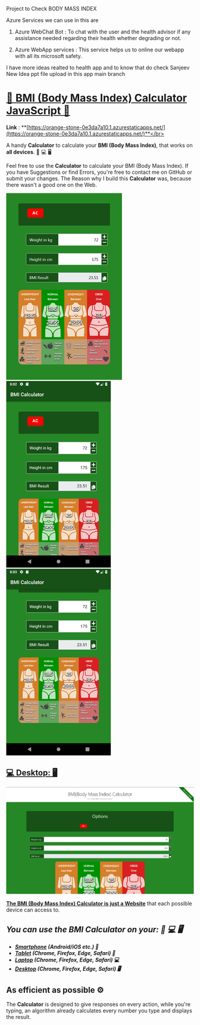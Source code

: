 Project to Check BODY MASS INDEX

Azure Services we can use in this are 
1. Azure WebChat Bot : To chat with the user and the health advisor if any assistance needed regarding their health whether degrading or not.

2. Azure WebApp services : This service helps us to online our webapp with all its microsoft safety. 

I have more ideas realted to health app and to know that do check Sanjeev New Idea ppt file upload in this app main branch


# [📱 BMI (Body Mass Index) Calculator JavaScript 📱](https://orange-stone-0e3da7a10.1.azurestaticapps.net/)

**Link** : **[https://orange-stone-0e3da7a10.1.azurestaticapps.net/](https://orange-stone-0e3da7a10.1.azurestaticapps.net/)**</br>


A handy **Calculator** to calculate your **BMI (Body Mass Index)**, that works on **all devices**. 📱 💻 🖥

Feel free to use the **Calculator** to calculate your BMI (Body Mass Index).
If you have Suggestions or find Errors, you're free to contact me on GitHub or submit your changes.
The Reason why I build this **Calculator** was, because there wasn't a good one on the Web.

![BMI Calculator Body Mass Index Chart Mobile (Smartphone)](Images/BMI-Calculator-v1-Mobile-Image.png)
![BMI Calculator Body Mass Index Chart Mobile (Smartphone)](Images/BMI-Calculator-Android_1.png)
![BMI Calculator Body Mass Index Chart Mobile (Smartphone)](Images/BMI-Calculator-Android_2.png)

## [💻 Desktop: 🖥](https://orange-stone-0e3da7a10.1.azurestaticapps.net/)
![BMI Calculator Body Mass Index Chart](Images/BMI-Calculator-v1-Image.png)

**[The BMI (Body Mass Index) Calculator is just a Website](https://orange-stone-0e3da7a10.1.azurestaticapps.net/)** that each possible device can access to.</br>
## ***You can use the BMI Calculator on your: 📱 💻 🖥***
- ***[Smartphone](https://orange-stone-0e3da7a10.1.azurestaticapps.net/) (Android/iOS etc.) 📱***
- ***[Tablet](https://orange-stone-0e3da7a10.1.azurestaticapps.net/) (Chrome, Firefox, Edge, Safari) 📱***
- ***[Laptop](https://orange-stone-0e3da7a10.1.azurestaticapps.net/) (Chrome, Firefox, Edge, Safari) 💻***
- ***[Desktop](https://orange-stone-0e3da7a10.1.azurestaticapps.net/) (Chrome, Firefox, Edge, Safari) 🖥***



## As efficient as possible ⚙️

The **Calculator** is designed to give responses on every action,
while you're typing, an algorithm already calculates every number you type and displays the result.
